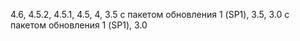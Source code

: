 4.6, 4.5.2, 4.5.1, 4.5, 4, 3.5 с пакетом обновления 1 (SP1), 3.5, 3.0 с пакетом обновления 1 (SP1), 3.0